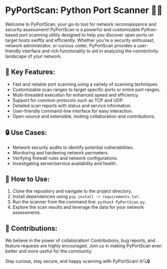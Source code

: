# PyPortScan: Python Port Scanner 🕵️‍♂️

Welcome to PyPortScan, your go-to tool for network reconnaissance and security assessment! PyPortScan is a powerful and customizable Python-based port scanning utility designed to help you discover open ports on target hosts swiftly and efficiently. Whether you're a security enthusiast, network administrator, or curious coder, PyPortScan provides a user-friendly interface and rich functionality to aid in analyzing the connectivity landscape of your network.

## 🚀 Key Features:
- Fast and reliable port scanning using a variety of scanning techniques.
- Customizable scan ranges to target specific ports or entire port ranges.
- Multi-threaded execution for enhanced speed and efficiency.
- Support for common protocols such as TCP and UDP.
- Detailed scan reports with status and service information.
- User-friendly command-line interface for easy interaction.
- Open-source and extensible, inviting collaboration and contributions.

## 🔒 Use Cases:
- Network security audits to identify potential vulnerabilities.
- Monitoring and hardening network perimeters.
- Verifying firewall rules and network configurations.
- Investigating server/service availability and health.

## 📖 How to Use:
1. Clone the repository and navigate to the project directory.
2. Install dependencies using `pip install -r requirements.txt`.
3. Run the scanner from the command line: `python3 PyPortScan.py`.
4. Explore the scan results and leverage the data for your network assessments.

## 🤝 Contributions:
We believe in the power of collaboration! Contributions, bug reports, and feature requests are highly encouraged. Join us in making PyPortScan even better and more useful for the community.

Stay curious, stay secure, and happy scanning with PyPortScan! 🌐🔍🔒
